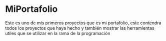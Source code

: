 # MiPortafolio
Este es uno de mis primeros proyectos que es mi portafolio, este contendra todos los proyectos que haya hecho y también mostrar las herramientas utiles que se utilizar en la rama de la programación
